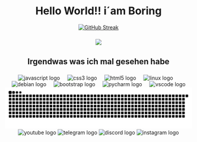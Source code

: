 

 
 <h1 align="center">Hello World!! i´am Boring</h1>

<div align="center">
<a href="https://git.io/streak-stats"><img src="https://github-readme-streak-stats.herokuapp.com?user=no1ce&theme=highcontrast&border_radius=10&locale=de&date_format=j%2Fn%5B%2FY%5D" alt="GitHub Streak" /></a>
</div>



###

###
<div align="center">
  <img height="300" src="https://i.imgflip.com/8g4rti.gif"  />
</div>


###

<h2 align="center">Irgendwas was ich mal gesehen habe</h2>

###

<div align="center">
  <img src="https://cdn.jsdelivr.net/gh/devicons/devicon/icons/javascript/javascript-original.svg" height="40" alt="javascript logo"  />
  <img width="12" />
  <img src="https://cdn.jsdelivr.net/gh/devicons/devicon/icons/css3/css3-original.svg" height="40" alt="css3 logo"  />
  <img width="12" />
  <img src="https://cdn.jsdelivr.net/gh/devicons/devicon/icons/html5/html5-original.svg" height="40" alt="html5 logo"  />
  <img width="12" />
  <img src="https://cdn.jsdelivr.net/gh/devicons/devicon/icons/linux/linux-original.svg" height="40" alt="linux logo"  />
  <img width="12" />
  <img src="https://cdn.jsdelivr.net/gh/devicons/devicon/icons/debian/debian-original.svg" height="40" alt="debian logo"  />
  <img width="12" />
  <img src="https://cdn.jsdelivr.net/gh/devicons/devicon/icons/bootstrap/bootstrap-original.svg" height="40" alt="bootstrap logo"  />
  <img width="12" />
  <img src="https://cdn.jsdelivr.net/gh/devicons/devicon/icons/pycharm/pycharm-original.svg" height="40" alt="pycharm logo"  />
  <img width="12" />
  <img src="https://cdn.jsdelivr.net/gh/devicons/devicon/icons/vscode/vscode-original.svg" height="40" alt="vscode logo"  />
</div>

<div align="center">
<picture>
  <source media="(prefers-color-scheme: dark)" srcset="https://raw.githubusercontent.com/no1ce/no1ce/output/github-contribution-grid-snake-dark.svg">
  <source media="(prefers-color-scheme: light)" srcset="https://raw.githubusercontent.com/no1ce/no1ce/output/github-contribution-grid-snake.svg">
  <img alt="github contribution grid snake animation" src="https://raw.githubusercontent.com/no1ce/no1ce/output/github-contribution-grid-snake.svg">
</picture>
</div>


<div align="center">
  <img src="https://raw.githubusercontent.com/maurodesouza/profile-readme-generator/master/src/assets/icons/social/youtube/default.svg" width="52" height="40" alt="youtube logo"  />
  <img src="https://raw.githubusercontent.com/maurodesouza/profile-readme-generator/master/src/assets/icons/social/telegram/default.svg" width="52" height="40" alt="telegram logo"  />
  <img src="https://raw.githubusercontent.com/maurodesouza/profile-readme-generator/master/src/assets/icons/social/discord/default.svg" width="52" height="40" alt="discord logo"  />
  <img src="https://raw.githubusercontent.com/maurodesouza/profile-readme-generator/master/src/assets/icons/social/instagram/default.svg" width="52" height="40" alt="instagram logo"  />
</div>

###
